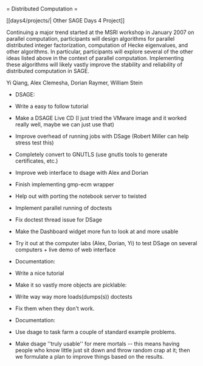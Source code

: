 = Distributed Computation =

[[days4/projects/| Other SAGE Days 4 Project]]


Continuing a major trend started at the MSRI workshop in January 2007 on parallel computation, participants will design algorithms for parallel distributed integer factorization, computation of Hecke eigenvalues, and other algorithms. In particular, participants will explore several of the other ideas listed above in the context of parallel computation. Implementing these algorithms will likely vastly improve the stability and reliability of distributed computation in SAGE.


Yi Qiang, Alex Clemesha, Dorian Raymer, William Stein

 * DSAGE:
  * Write a easy to follow tutorial
  * Make a DSAGE Live CD (I just tried the VMware image and it worked really well, maybe we can just use that)
  * Improve overhead of running jobs with DSage (Robert Miller can help stress test this)
  * Completely convert to GNUTLS (use gnutls tools to generate certificates, etc.)
  * Improve web interface to dsage with Alex and Dorian
  * Finish implementing gmp-ecm wrapper
  * Help out with porting the notebook server to twisted
  * Implement parallel running of doctests
  * Fix doctest thread issue for DSage
  * Make the Dashboard widget more fun to look at and more usable
  * Try it out at the computer labs (Alex, Dorian, Yi) to test DSage on several computers + live demo of web interface

 * Documentation:
  * Write a nice tutorial

 * Make it so vastly more objects are picklable:
  * Write way way more loads(dumps(s)) doctests
  * Fix them when they don't work.

 * Documentation:
  * Use dsage to task farm a couple of standard example problems.
  * Make dsage ''truly usable'' for mere mortals -- this means having people who know little just sit down and throw random crap at it; then we formulate a plan to improve things based on the results.
